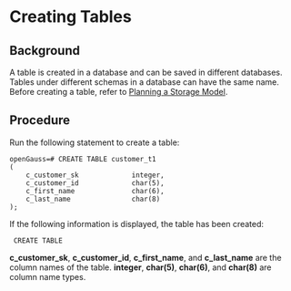 # Creating Tables<a name="EN-US_TOPIC_0289900736"></a>

## Background<a name="en-us_topic_0283137451_en-us_topic_0237120299_en-us_topic_0059778113_s98ef8b33479543b8a2dd01ff14f4729b"></a>

A table is created in a database and can be saved in different databases. Tables under different schemas in a database can have the same name. Before creating a table, refer to  [Planning a Storage Model](planning-a-storage-model.md).

## Procedure<a name="en-us_topic_0283137451_en-us_topic_0237120299_en-us_topic_0059778113_section414221814554"></a>

Run the following statement to create a table:

```
openGauss=# CREATE TABLE customer_t1
(
    c_customer_sk             integer,
    c_customer_id             char(5),
    c_first_name              char(6),
    c_last_name               char(8)
);
```

If the following information is displayed, the table has been created:

```
 CREATE TABLE
```

**c\_customer\_sk**,  **c\_customer\_id**,  **c\_first\_name**, and  **c\_last\_name**  are the column names of the table.  **integer**,  **char\(5\)**,  **char\(6\)**, and  **char\(8\)**  are column name types.

